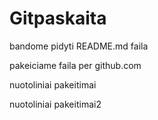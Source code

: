# Gitpaskaita

bandome pidyti README.md faila

pakeiciame faila per github.com


nuotoliniai pakeitimai


nuotoliniai pakeitimai2
